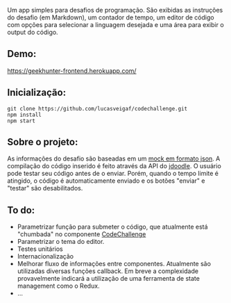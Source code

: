 Um app simples para desafios de programação. São exibidas as instruções do desafio (em Markdown), um contador de tempo,
um editor de código com opções para selecionar a linguagem desejada e uma área para exibir o output do código.

## Demo:

https://geekhunter-frontend.herokuapp.com/

## Inicialização:

```
git clone https://github.com/lucasveigaf/codechallenge.git
npm install
npm start
```

## Sobre o projeto:

As informações do desafio são baseadas em um [mock em formato json](https://github.com/lucasveigaf/codechallenge/blob/master/src/mocks/challenge.json). A compilação do código inserido é feito
através da API do [jdoodle](https://www.jdoodle.com/compiler-api/docs/).
O usuário pode testar seu código antes de o enviar. Porém, quando o tempo limite é atingido, o código é
automaticamente enviado e os botões "enviar" e "testar" são desabilitados.

## To do:

- Parametrizar função para submeter o código, que atualmente está "chumbada" no componente [CodeChallenge](https://github.com/lucasveigaf/codechallenge/blob/master/src/components/CodeChallenge/CodeChallenge.js)
- Parametrizar o tema do editor.
- Testes unitários
- Internacionalização
- Melhorar fluxo de informações entre componentes. Atualmente são utilizadas diversas funções callback.
  Em breve a complexidade provavelmente indicará a utilização de uma ferramenta de state management como o Redux.
- ...
